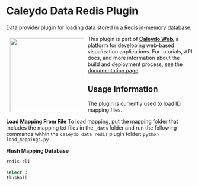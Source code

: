 # Caleydo Data Redis Plugin

Data provider plugin for loading data stored in a [Redis in-memory database](http://redis.io/).

<a href="https://caleydo.org"><img src="http://caleydo.org/assets/images/logos/caleydo.svg" align="left" width="200px" hspace="10" vspace="6"></a>
This plugin is part of **[Caleydo Web](http://caleydo.org/)**, a platform for developing web-based visualization applications. For tutorials, API docs, and more information about the build and deployment process, see the [documentation page](http://caleydo.org/documentation).

## Usage Information

The plugin is currently used to load ID mapping files.

**Load Mapping From File**
To load mapping, put the mapping folder that includes the mapping txt files in the ```_data``` folder and run the following commands within the ```caleydo_data_redis``` plugin folder:
```python load_mappings.py```

**Flush Mapping Database**

```bash
redis-cli

select 3
flushall
```
